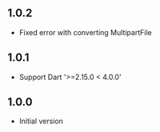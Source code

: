 ## 1.0.2

- Fixed error with converting MultipartFile

## 1.0.1

- Support Dart '>=2.15.0 < 4.0.0'

## 1.0.0

- Initial version
